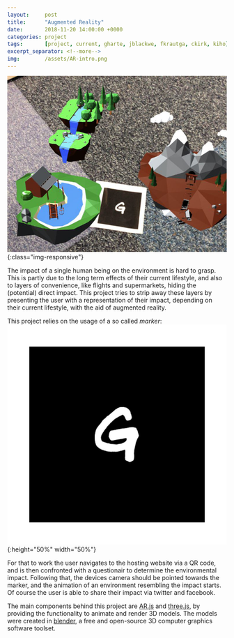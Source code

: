 ```yaml
---
layout:		post
title:		"Augmented Reality"
date:		2018-11-20 14:00:00 +0000
categories:	project
tags:		[project, current, gharte, jblackwe, fkrautga, ckirk, kiho]
excerpt_separator: <!--more-->
img:		/assets/AR-intro.png
---
```

![Augmented Reality](/assets/AR-content.png){:class="img-responsive"}


The impact of a single human being on the environment is hard to grasp. This is partly due to the long term effects of their current lifestyle, and also to layers of convenience, like flights and supermarkets, hiding the (potential) direct impact. This project tries to strip away these layers by presenting the user with a representation of their impact, depending on their current lifestyle, with the aid of augmented reality.

This project relies on the usage of a so called *marker*: ![marker](/assets/gp.png "marker"){:height="50%" width="50%"}

For that to work the user navigates to the hosting website via a QR code, and is then confronted with a questionair to determine the environmental impact. Following that, the devices camera should be pointed towards the marker, and the animation of an environment resembling the impact starts. Of course the user is able to share their impact via twitter and facebook.

The main components behind this project are [AR.js](https://github.com/jeromeetienne/AR.js) and [three.js](https://threejs.org/), by providing the functionality to animate and render 3D models. The models were created in [blender](https://www.blender.org/), a free and open-source 3D computer graphics software toolset.
